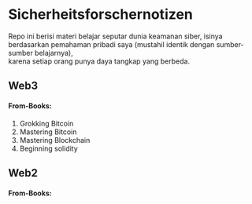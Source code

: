 # Sicherheitsforschernotizen
Repo ini berisi materi belajar seputar dunia keamanan siber, isinya berdasarkan pemahaman pribadi saya (mustahil identik dengan sumber-sumber belajarnya), <br>
karena setiap orang punya daya tangkap yang berbeda.

## Web3
#### From-Books:
01. Grokking Bitcoin
02. Mastering Bitcoin
03. Mastering Blockchain
04. Beginning solidity


## Web2
#### From-Books:
